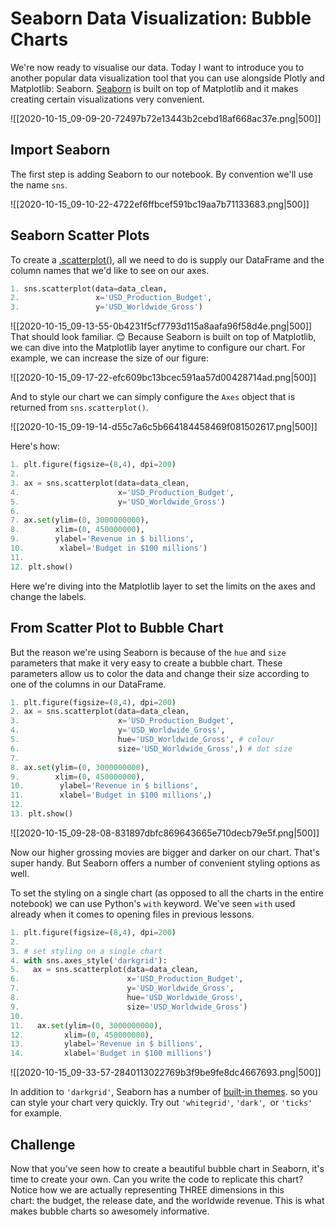 # Seaborn Data Visualization: Bubble Charts

We're now ready to visualise our data. Today I want to introduce you to another popular data visualization tool that you can use alongside Plotly and Matplotlib: Seaborn. [Seaborn](https://seaborn.pydata.org/) is built on top of Matplotlib and it makes creating certain visualizations very convenient.

![[2020-10-15_09-09-20-72497b72e13443b2cebd18af668ac37e.png|500]]

## Import Seaborn

The first step is adding Seaborn to our notebook. By convention we'll use the name `sns`.

![[2020-10-15_09-10-22-4722ef6ffbcef591bc19aa7b71133683.png|500]]

## Seaborn Scatter Plots

To create a [.scatterplot()](https://seaborn.pydata.org/generated/seaborn.scatterplot.html?highlight=scatterplot#seaborn.scatterplot), all we need to do is supply our DataFrame and the column names that we'd like to see on our axes.

```python
1. sns.scatterplot(data=data_clean,
2.                 x='USD_Production_Budget', 
3.                 y='USD_Worldwide_Gross')
```

![[2020-10-15_09-13-55-0b4231f5cf7793d115a8aafa96f58d4e.png|500]]
That should look familiar. 😊 Because Seaborn is built on top of Matplotlib, we can dive into the Matplotlib layer anytime to configure our chart. For example, we can increase the size of our figure:

![[2020-10-15_09-17-22-efc609bc13bcec591aa57d00428714ad.png|500]]

And to style our chart we can simply configure the `Axes` object that is returned from `sns.scatterplot()`.

![[2020-10-15_09-19-14-d55c7a6c5b664184458469f081502617.png|500]]

Here's how:

```python
1. plt.figure(figsize=(8,4), dpi=200)
2.
3. ax = sns.scatterplot(data=data_clean,
4.                      x='USD_Production_Budget', 
5.                      y='USD_Worldwide_Gross')
6.
7. ax.set(ylim=(0, 3000000000),
8.        xlim=(0, 450000000),
9.        ylabel='Revenue in $ billions',
10.        xlabel='Budget in $100 millions')
11.
12. plt.show()
```

Here we're diving into the Matplotlib layer to set the limits on the axes and change the labels.

## From Scatter Plot to Bubble Chart

But the reason we're using Seaborn is because of the `hue` and `size` parameters that make it very easy to create a bubble chart. These parameters allow us to color the data and change their size according to one of the columns in our DataFrame.

```python
1. plt.figure(figsize=(8,4), dpi=200)
2. ax = sns.scatterplot(data=data_clean,
3.                      x='USD_Production_Budget', 
4.                      y='USD_Worldwide_Gross',
5.                      hue='USD_Worldwide_Gross', # colour
6.                      size='USD_Worldwide_Gross',) # dot size
7.
8. ax.set(ylim=(0, 3000000000),
9.        xlim=(0, 450000000),
10.        ylabel='Revenue in $ billions',
11.        xlabel='Budget in $100 millions',)
12.
13. plt.show()
```

![[2020-10-15_09-28-08-831897dbfc869643665e710decb79e5f.png|500]]

Now our higher grossing movies are bigger and darker on our chart. That's super handy. But Seaborn offers a number of convenient styling options as well.

To set the styling on a single chart (as opposed to all the charts in the entire notebook) we can use Python's `with` keyword. We've seen `with` used already when it comes to opening files in previous lessons.

```python
1. plt.figure(figsize=(8,4), dpi=200)
2.
3. # set styling on a single chart
4. with sns.axes_style('darkgrid'):
5.   ax = sns.scatterplot(data=data_clean,
6.                        x='USD_Production_Budget', 
7.                        y='USD_Worldwide_Gross',
8.                        hue='USD_Worldwide_Gross',
9.                        size='USD_Worldwide_Gross')
10.
11.   ax.set(ylim=(0, 3000000000),
12.         xlim=(0, 450000000),
13.         ylabel='Revenue in $ billions',
14.         xlabel='Budget in $100 millions')
```

![[2020-10-15_09-33-57-2840113022769b3f9be9fe8dc4667693.png|500]]

In addition to `'darkgrid'`, Seaborn has a number of [built-in themes](https://python-graph-gallery.com/104-seaborn-themes/). so you can style your chart very quickly. Try out `'whitegrid'`, `'dark'`,  or `'ticks'` for example.

## Challenge

Now that you've seen how to create a beautiful bubble chart in Seaborn, it's time to create your own. Can you write the code to replicate this chart? Notice how we are actually representing THREE dimensions in this chart: the budget, the release date, and the worldwide revenue. This is what makes bubble charts so awesomely informative.